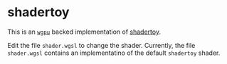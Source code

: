 # shadertoy

This is an [`wgpu`](https://github.com/gfx-rs/wgpu-rs/) backed implementation of [shadertoy](https://www.shadertoy.com).

Edit the file `shader.wgsl` to change the shader. Currently, the file `shader.wgsl` contains an implementatino of the default `shadertoy` shader.